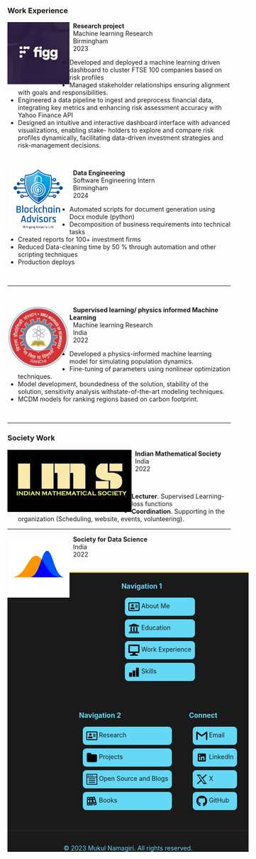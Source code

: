 

### Work Experience

<p>
<img src="../../images/work/figg.jpeg" alt="Smiley face image"
style="float:left; width:140px; height:140px;">
<span style="vertical-align:bottom">
&nbsp <strong> Research project</strong> <br>
&nbsp  Machine learning Research <br>
&nbsp  Birmingham <br>
&nbsp 2023 
</span>
</p>

* Developed and deployed a machine learning driven dashboard to cluster FTSE 100 companies based on
risk profiles
* Managed stakeholder relationships ensuring alignment with goals and responsibilities.
* Engineered a data pipeline to ingest and preprocess financial data, integrating key metrics and enhancing
risk assessment accuracy with Yahoo Finance API
* Designed an intuitive and interactive dashboard interface with advanced visualizations, enabling stake-
holders to explore and compare risk profiles dynamically, facilitating data-driven investment strategies
and risk-management decisions.


<br>

<p>
<img src="../../images/work/blockchain.png" alt="Smiley face image"
style="float:left; width:140px; height:140px;">
<span style="vertical-align:bottom">
&nbsp <strong> Data Engineering</strong> <br>
&nbsp  Software Engineering Intern <br>
&nbsp  Birmingham <br>
&nbsp 2024
</span>
</p>

* Automated scripts for document generation using Docx module (python)
* Decomposition of business requirements into technical tasks
* Created reports for 100+ investment firms
* Reduced Data-cleaning time by 50 % through automation and other scripting techniques
* Production deploys

<br>
<hr size="30">


<br>

<p>
<img src="../../images/work/uni.png" alt="Smiley face image"
style="float:left; width:140px; height:140px;">
<span style="vertical-align:bottom">
&nbsp <strong> Supervised learning/ physics informed Machine Learning</strong> <br>
&nbsp  Machine learning Research <br>
&nbsp  India <br>
&nbsp 2022
</span>
</p>

*  Developed a physics-informed machine learning model for simulating population dynamics.
* Fine-tuning of parameters using nonlinear optimization techniques.
* Model development, boundedness of the solution, stability of the solution, sensitivity analysis withstate-of-the-art modeling techniques.
* MCDM models for ranking regions based on carbon footprint.

<br>
<hr size="30">


### Society Work

<p>
<img src="../../images/education/ims.jpeg" alt="Smiley face image"
style="float:left; width:px; height:140px;">
<span style="vertical-align:bottom">
&nbsp <strong> Indian Mathematical Society</strong> <br>
&nbsp India <br>
&nbsp 2022
</span>
</p>
<br>

* **Lecturer**. Supervised Learning- loss functions
* **Coordination**. Supporting in the organization (Scheduling, website, events, volunteering).


<hr size="30">


<p>
<img src="../../images/education/sds.png" alt="Smiley face image"
style="float:left; width:px; height:140px;">
<span style="vertical-align:bottom">
&nbsp <strong> Society for Data Science</strong> <br>
&nbsp India <br>
&nbsp 2022
</span>
</p>


<br>



<body>
 
 <footer class="custom-footer">
   <div class="footer-content">
     <div class="footer-section">
       <h4>Navigation 1</h4>
       <ul>
         <li><a href="../../about_me/me/"><svg class="footer-icon" viewBox="0 0 576 512" xmlns="http://www.w3.org/2000/svg"><path d="m528 32h-480c-26.5 0-48 21.5-48 48v352c0 26.5 21.5 48 48 48h480c26.5 0 48-21.5 48-48v-352c0-26.5-21.5-48-48-48zm0 400h-480v-352h480zm-320-176c35.3 0 64-28.7 64-64s-28.7-64-64-64-64 28.7-64 64 28.7 64 64 64zm-89.6 128h179.2c12.4 0 22.4-8.6 22.4-19.2v-19.2c0-31.8-30.1-57.6-67.2-57.6-10.8 0-18.7 8-44.8 8-26.9 0-33.4-8-44.8-8-37.1 0-67.2 25.8-67.2 57.6v19.2c0 10.6 10 19.2 22.4 19.2zm241.6-64h112c4.4 0 8-3.6 8-8v-16c0-4.4-3.6-8-8-8h-112c-4.4 0-8 3.6-8 8v16c0 4.4 3.6 8 8 8zm0-64h112c4.4 0 8-3.6 8-8v-16c0-4.4-3.6-8-8-8h-112c-4.4 0-8 3.6-8 8v16c0 4.4 3.6 8 8 8zm0-64h112c4.4 0 8-3.6 8-8v-16c0-4.4-3.6-8-8-8h-112c-4.4 0-8 3.6-8 8v16c0 4.4 3.6 8 8 8z"/></svg> About Me</a></li>
         <li><a href="../../about_me/education/"><svg class="footer-icon" viewBox="0 0 512 512" xmlns="http://www.w3.org/2000/svg"><path fill="currentColor" d="m496 128v16a8 8 0 0 1 -8 8h-24v12c0 6.627-5.373 12-12 12h-392c-6.627 0-12-5.373-12-12v-12h-24a8 8 0 0 1 -8-8v-16a8 8 0 0 1 4.941-7.392l232-88a7.996 7.996 0 0 1 6.118 0l232 88a8 8 0 0 1 4.941 7.392zm-24 304h-432c-13.255 0-24 10.745-24 24v16a8 8 0 0 0 8 8h464a8 8 0 0 0 8-8v-16c0-13.255-10.745-24-24-24zm-376-240v192h-36c-6.627 0-12 5.373-12 12v20h416v-20c0-6.627-5.373-12-12-12h-36v-192h-64v192h-64v-192h-64v192h-64v-192z"/></svg> Education</a></li>
         <li><a href="../../about_me/work_exp/"><svg class="footer-icon" height="8" viewBox="0 0 8 8" width="8" xmlns="http://www.w3.org/2000/svg"><path d="m.34 0a.5.5 0 0 0 -.34.5v5a.5.5 0 0 0 .5.5h2.5v1h-1c-.55 0-1 .45-1 1h6c0-.55-.45-1-1-1h-1v-1h2.5a.5.5 0 0 0 .5-.5v-5a.5.5 0 0 0 -.5-.5h-7a.5.5 0 0 0 -.09 0 .5.5 0 0 0 -.06 0zm.66 1h6v4h-6z"/></svg> Work Experience</a></li>
         <li><a href="../../software/skills/">
 <svg class="footer-icon" height="32" viewBox="0 0 32 32" width="32" xmlns="http://www.w3.org/2000/svg"><path d="m30 30h-8v-26h8z"/><path d="m20 30h-8v-18h8z"/><path d="m10 30h-8v-12h8z"/><path d="m0 0h32v32h-32z" fill="none"/></svg> Skills</a></li>
       </ul>
     </div>
     <div class="footer-section">
     <h4>Navigation 2</h4>
       <ul>
         <li><a href="../../research/research/"><svg class="footer-icon" viewBox="0 0 576 512" xmlns="http://www.w3.org/2000/svg"><path d="m528 32h-480c-26.5 0-48 21.5-48 48v352c0 26.5 21.5 48 48 48h480c26.5 0 48-21.5 48-48v-352c0-26.5-21.5-48-48-48zm0 400h-480v-352h480zm-320-176c35.3 0 64-28.7 64-64s-28.7-64-64-64-64 28.7-64 64 28.7 64 64 64zm-89.6 128h179.2c12.4 0 22.4-8.6 22.4-19.2v-19.2c0-31.8-30.1-57.6-67.2-57.6-10.8 0-18.7 8-44.8 8-26.9 0-33.4-8-44.8-8-37.1 0-67.2 25.8-67.2 57.6v19.2c0 10.6 10 19.2 22.4 19.2zm241.6-64h112c4.4 0 8-3.6 8-8v-16c0-4.4-3.6-8-8-8h-112c-4.4 0-8 3.6-8 8v16c0 4.4 3.6 8 8 8zm0-64h112c4.4 0 8-3.6 8-8v-16c0-4.4-3.6-8-8-8h-112c-4.4 0-8 3.6-8 8v16c0 4.4 3.6 8 8 8zm0-64h112c4.4 0 8-3.6 8-8v-16c0-4.4-3.6-8-8-8h-112c-4.4 0-8 3.6-8 8v16c0 4.4 3.6 8 8 8z"/></svg> Research</a></li>
         <li><a href="../../software/software/"><svg class="footer-icon" ill="none" height="24" viewBox="0 0 24 24" width="24" xmlns="http://www.w3.org/2000/svg"><path d="m4 21h16c1.1046 0 2-.8954 2-2v-11c0-1.10457-.8954-2-2-2h-9l-1.70313-2.5547c-.18547-.2782-.4977-.4453-.83205-.4453h-4.46482c-1.10457 0-2 .89543-2 2v14c0 1.1046.89543 2 2 2z" stroke="#000" stroke-linecap="round" stroke-linejoin="round" stroke-width="2"/></svg> Projects</a></li>
         <li><a href="../../software/software/"><svg class="footer-icon" viewBox="0 0 1024 1063.274" xmlns="http://www.w3.org/2000/svg"><path d="M817.84 524.27H206.16v-67.964h611.68zm0 348.886H206.16V805.19h611.68zm0-176.708H206.16v-67.965h611.68zM0 21.333h1024v1024H0zm956.035 67.965H67.965v888.07h888.07zM1024 352.094H0V21.334h1024zM67.965 284.13h888.07V89.296H67.966zm183.504-63.434h-86.09V152.73h86.09zm172.176 0h-86.088V152.73h86.088zm176.708 0h-86.088V152.73h86.088z"/></svg> Open Source and Blogs</a></li>
         <li><a href="../../software/books/"><svg class="footer-icon" viewBox="0 0 24 24" xmlns="http://www.w3.org/2000/svg"><path d="m22.47 18.82-1-3.86-3.15-11.59a1 1 0 0 0 -1.22-.71l-3.87 1a1 1 0 0 0 -.73-.33h-10a1 1 0 0 0 -1 1v16a1 1 0 0 0 1 1h10a1 1 0 0 0 1-1v-8l2.2 8.22a1 1 0 0 0 1 .74 1.15 1.15 0 0 0 .26 0l4.83-1.29a1 1 0 0 0 .61-.47 1.05 1.05 0 0 0 .07-.71zm-16 .55h-3v-2h3zm0-4h-3v-6h3zm0-8h-3v-2h3zm5 12h-3v-2h3zm0-4h-3v-6h3zm0-8h-3v-2h3zm2.25-1.74 2.9-.78.52 1.93-2.9.78zm2.59 9.66-1.55-5.8 2.9-.78 1.55 5.8zm1 3.86-.52-1.93 2.9-.78.52 1.93z"/></svg> Books</a></li>
       </ul>
     </div>
 <div class="footer-section">
   <h4>Connect</h4>
   <ul>
     <li><a href="mailto:mukulnamagiri1@gmail.com"><svg class="footer-icon" height="32" viewBox="0 0 32 32" width="32" xmlns="http://www.w3.org/2000/svg"><path d="m32 6v20c0 1.135-.865 2-2 2h-2v-18.151l-12 8.62-12-8.62v18.151h-2c-1.135 0-2-.865-2-2v-20c0-.568.214-1.068.573-1.422.359-.365.859-.578 1.427-.578h.667l13.333 9.667 13.333-9.667h.667c.568 0 1.068.214 1.427.578.359.354.573.854.573 1.422z"/></svg> Email</a></li>
     <li><a href="https://www.linkedin.com/in/mukul-namagiri-434427190/"><svg class="footer-icon" enable-background="new 0 0 100 100" height="100" viewBox="0 0 100 100" width="100" xmlns="http://www.w3.org/2000/svg"><path d="m80.667 14h-61.352c-2.934 0-5.315 2.325-5.315 5.188v61.617c0 2.867 2.381 5.195 5.315 5.195h61.352c2.936 0 5.333-2.328 5.333-5.195v-61.617c0-2.863-2.397-5.188-5.333-5.188zm-45.313 61.354h-10.684v-34.359h10.684zm-5.342-39.057c-3.423 0-6.19-2.774-6.19-6.194 0-3.415 2.767-6.189 6.19-6.189 3.415 0 6.189 2.774 6.189 6.189 0 3.42-2.774 6.194-6.189 6.194zm45.338 39.057h-10.667v-16.708c0-3.986-.078-9.111-5.551-9.111-5.558 0-6.405 4.341-6.405 8.822v16.998h-10.675v-34.36h10.245v4.692h.146c1.426-2.7 4.91-5.549 10.106-5.549 10.806 0 12.802 7.114 12.802 16.369v18.847z"/></svg> LinkedIn</a></li>
     <li><a href="https://x.com/MNamagiri66052"><svg class="footer-icon" viewBox="0 0 24 24" xmlns="http://www.w3.org/2000/svg"><path d="m15.5 10v-1h1v-1h1v-1h1v-1h1v-1h1v-1h1v-1h1v-1h-3v1h-1v1h-1v1h-1v1h-1v1h-1v1h-2v-1h-1v-1h-1v-2h-1v-1h-1v-1h-7v1h1v1h1v1h1v2h1v1h1v2h1v1h1v2h1v1h-1v1h-1v1h-1v1h-1v1h-1v1h-1v1h-1v1h-1v1h3v-1h1v-1h1v-1h1v-1h1v-1h1v-1h2v1h1v1h1v2h1v1h1v1h7v-1h-1v-1h-1v-1h-1v-2h-1v-1h-1v-2h-1v-1h-1v-2h-1v-1zm0 4v1h1v2h1v1h1v2h-3v-2h-1v-1h-1v-1h-1v-2h-1v-1h-1v-1h-1v-2h-1v-1h-1v-2h-1v-1h-1v-2h3v1h1v2h1v1h1v2h1v1h1v1h1v2z"/></svg>  X</a></li>
     <li><a href="https://github.com/Mukullight"><svg class="footer-icon" viewBox="0 0 496 512" xmlns="http://www.w3.org/2000/svg"><path d="m165.9 397.4c0 2-2.3 3.6-5.2 3.6-3.3.3-5.6-1.3-5.6-3.6 0-2 2.3-3.6 5.2-3.6 3-.3 5.6 1.3 5.6 3.6zm-31.1-4.5c-.7 2 1.3 4.3 4.3 4.9 2.6 1 5.6 0 6.2-2s-1.3-4.3-4.3-5.2c-2.6-.7-5.5.3-6.2 2.3zm44.2-1.7c-2.9.7-4.9 2.6-4.6 4.9.3 2 2.9 3.3 5.9 2.6 2.9-.7 4.9-2.6 4.6-4.6-.3-1.9-3-3.2-5.9-2.9zm65.8-383.2c-138.7 0-244.8 105.3-244.8 244 0 110.9 69.8 205.8 169.5 239.2 12.8 2.3 17.3-5.6 17.3-12.1 0-6.2-.3-40.4-.3-61.4 0 0-70 15-84.7-29.8 0 0-11.4-29.1-27.8-36.6 0 0-22.9-15.7 1.6-15.4 0 0 24.9 2 38.6 25.8 21.9 38.6 58.6 27.5 72.9 20.9 2.3-16 8.8-27.1 16-33.7-55.9-6.2-112.3-14.3-112.3-110.5 0-27.5 7.6-41.3 23.6-58.9-2.6-6.5-11.1-33.3 2.6-67.9 20.9-6.5 69 27 69 27 20-5.6 41.5-8.5 62.8-8.5s42.8 2.9 62.8 8.5c0 0 48.1-33.6 69-27 13.7 34.7 5.2 61.4 2.6 67.9 16 17.7 25.8 31.5 25.8 58.9 0 96.5-58.9 104.2-114.8 110.5 9.2 7.9 17 22.9 17 46.4 0 33.7-.3 75.4-.3 83.6 0 6.5 4.6 14.4 17.3 12.1 100-33.2 167.8-128.1 167.8-239 0-138.7-112.5-244-251.2-244zm-147.6 344.9c-1.3 1-1 3.3.7 5.2 1.6 1.6 3.9 2.3 5.2 1 1.3-1 1-3.3-.7-5.2-1.6-1.6-3.9-2.3-5.2-1zm-10.8-8.1c-.7 1.3.3 2.9 2.3 3.9 1.6 1 3.6.7 4.3-.7.7-1.3-.3-2.9-2.3-3.9-2-.6-3.6-.3-4.3.7zm32.4 35.6c-1.6 1.3-1 4.3 1.3 6.2 2.3 2.3 5.2 2.6 6.5 1 1.3-1.3.7-4.3-1.3-6.2-2.2-2.3-5.2-2.6-6.5-1zm-11.4-14.7c-1.6 1-1.6 3.6 0 5.9s4.3 3.3 5.6 2.3c1.6-1.3 1.6-3.9 0-6.2-1.4-2.3-4-3.3-5.6-2z"/></svg> GitHub</a></li>
   </ul>
 </div>
 </div>
   <div class="footer-bottom">
     <p>© 2023 Mukul Namagiri. All rights reserved.</p>
   </div>
 </footer>
 
 <style>
 /* Custom Footer Styles */
 .custom-footer {
   background-color: #1a1a1a;
   color: rgb(100,216,245);
   width: calc(100% + 40px); /* Expand beyond container */
   border-top: 2px solid gold;
   box-sizing: border-box;
   align: center;
   border-right: 2px;
 }
 
 .footer-content {
   max-width: 2000px;
   margin: 0 auto;
   display: flex;
   justify-content: space-around;
   flex-wrap: wrap;
   gap: 2rem;
   padding: 0 20px; /* Add internal padding */
   align:center;
 }
 
 .footer-section h4 {
   color: rgb(100,216,245);
   margin-bottom: 1rem;
   font-size: 1.1em;
 }
 
 .footer-section ul {
   list-style: none;
   padding: 0;
   color: rgb(100,216,245);
 }
 
 .footer-section ul li {
   margin-bottom: 0.5rem;
   margin-top: 0.5rem;
   margin-right: 0.25rem;
   margin-left: 0.5rem;
   background-color: rgb(100,216,245);
   border-radius: 0.5rem; /* Changed from border to border-radius */
   padding: 0.5rem; /* Added padding for better spacing */
   border: 2px rgb(100,216,245); /* Added proper border declaration */
 }
 
 .footer-section a {
   text-decoration: none;
   transition: color 0.3s ease;
 }
 
 .footer-section a:hover {
   color: black;
   text-decoration: underline;
   /* Add transition for smooth effect */
   transition: text-decoration 0.3s ease;
 }
 
 .footer-bottom {
   text-align: center;
   margin-top: 2rem;
   padding-top: 1rem;
   border-top: 1px solid #333;
 }
 .footer-icon {
   width: 25px;
   height: 25px;
   vertical-align: middle;
   transition: all 0.3s ease;
 }
 
 
 /* Override any external footer styles */
 footer:not(.custom-footer) {
   display: none !important;
 }
 </style>
   </body>
 
 